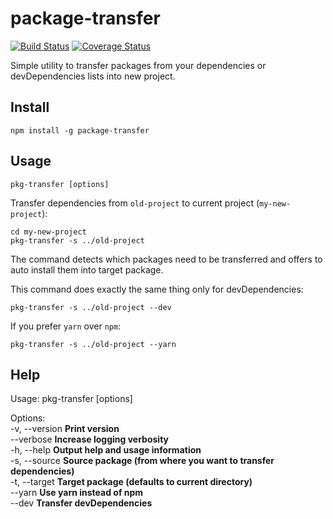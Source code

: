 # package-transfer

[![Build Status](https://travis-ci.org/capJavert/package-transfer.svg?branch=master)](https://travis-ci.org/capJavert/package-transfer)
[![Coverage Status](https://coveralls.io/repos/github/capJavert/package-transfer/badge.svg)](https://coveralls.io/github/capJavert/package-transfer)

Simple utility to transfer packages from your dependencies or devDependencies lists into new project.

## Install
```
npm install -g package-transfer
```

## Usage
```
pkg-transfer [options]
```

Transfer dependencies from `old-project` to current project (`my-new-project`):
```
cd my-new-project
pkg-transfer -s ../old-project
```

The command detects which packages need to be transferred and offers to auto install them into target package.

This command does exactly the same thing only for devDependencies:
```
pkg-transfer -s ../old-project --dev
```

If you prefer `yarn` over `npm`:
```
pkg-transfer -s ../old-project --yarn
```

## Help
Usage: pkg-transfer [options]

Options:<br>
  -v, --version              **Print version**<br>
  --verbose                  **Increase logging verbosity**<br>
  -h, --help                 **Output help and usage information**<br>
  -s, --source               **Source package (from where you want to transfer dependencies)**<br>
  -t, --target               **Target package (defaults to current directory)**<br>
  --yarn                     **Use yarn instead of npm**<br>
  --dev                      **Transfer devDependencies**<br>
